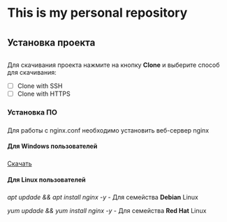 # This is my personal repository <h1> 
## Установка проекта <h2> 
 Для скачивания проекта нажмите на кнопку **Clone** и выберите способ для скачивания:
 - [ ] Clone with SSH
 - [ ] Clone with HTTPS
### Установка ПО <h3> 
 Для работы с nginx.conf необходимо установить веб-сервер nginx
 #### Для Windows пользователей <h3>
 [Скачать](https://nginx.org/ru/download.html)
 #### Для Linux пользователей <h3>
 *apt updade && apt install nginx -y* - Для семейства **Debian** Linux
 
 *yum updade && yum install nginx -y* - Для семейства **Red Hat** Linux


